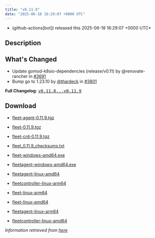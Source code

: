 ```yaml
---
title: "v0.11.9"
date: "2025-06-18 16:29:07 +0000 UTC"
---
```



* (github-actions[bot]) released this 2025-06-18 16:29:07 +0000 UTC*



## Description


<h2>What's Changed</h2>
<ul>
<li>Update gomod-k8sio-dependencies (release/v0.11) by @renovate-rancher in <a class="issue-link js-issue-link" data-error-text="Failed to load title" data-id="3064871938" data-permission-text="Title is private" data-url="https://github.com/rancher/fleet/issues/3691" data-hovercard-type="pull_request" data-hovercard-url="/rancher/fleet/pull/3691/hovercard" href="https://github.com/rancher/fleet/pull/3691">#3691</a></li>
<li>Bump go to 1.23.10 by <a class="user-mention notranslate" data-hovercard-type="user" data-hovercard-url="/users/thardeck/hovercard" data-octo-click="hovercard-link-click" data-octo-dimensions="link_type:self" href="https://github.com/thardeck">@thardeck</a> in <a class="issue-link js-issue-link" data-error-text="Failed to load title" data-id="3155467902" data-permission-text="Title is private" data-url="https://github.com/rancher/fleet/issues/3801" data-hovercard-type="pull_request" data-hovercard-url="/rancher/fleet/pull/3801/hovercard" href="https://github.com/rancher/fleet/pull/3801">#3801</a></li>
</ul>
<p><strong>Full Changelog</strong>: <a class="commit-link" href="https://github.com/rancher/fleet/compare/v0.11.8...v0.11.9"><tt>v0.11.8...v0.11.9</tt></a></p>



## Download


* [fleet-agent-0.11.9.tgz](https://github.com/rancher/fleet/releases/download/v0.11.9/fleet-agent-0.11.9.tgz)

* [fleet-0.11.9.tgz](https://github.com/rancher/fleet/releases/download/v0.11.9/fleet-0.11.9.tgz)

* [fleet-crd-0.11.9.tgz](https://github.com/rancher/fleet/releases/download/v0.11.9/fleet-crd-0.11.9.tgz)

* [fleet_0.11.9_checksums.txt](https://github.com/rancher/fleet/releases/download/v0.11.9/fleet_0.11.9_checksums.txt)

* [fleet-windows-amd64.exe](https://github.com/rancher/fleet/releases/download/v0.11.9/fleet-windows-amd64.exe)

* [fleetagent-windows-amd64.exe](https://github.com/rancher/fleet/releases/download/v0.11.9/fleetagent-windows-amd64.exe)

* [fleetagent-linux-amd64](https://github.com/rancher/fleet/releases/download/v0.11.9/fleetagent-linux-amd64)

* [fleetcontroller-linux-arm64](https://github.com/rancher/fleet/releases/download/v0.11.9/fleetcontroller-linux-arm64)

* [fleet-linux-arm64](https://github.com/rancher/fleet/releases/download/v0.11.9/fleet-linux-arm64)

* [fleet-linux-amd64](https://github.com/rancher/fleet/releases/download/v0.11.9/fleet-linux-amd64)

* [fleetagent-linux-arm64](https://github.com/rancher/fleet/releases/download/v0.11.9/fleetagent-linux-arm64)

* [fleetcontroller-linux-amd64](https://github.com/rancher/fleet/releases/download/v0.11.9/fleetcontroller-linux-amd64)




*Information retrieved from [here](https://github.com/rancher/fleet/releases/tag/v0.11.9)*

